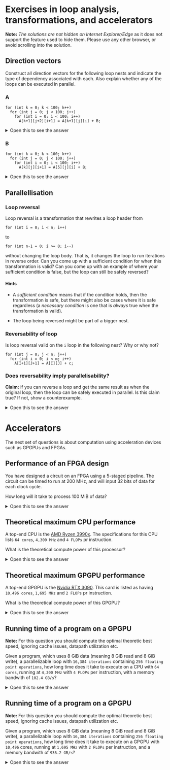 # Exercises in loop analysis, transformations, and accelerators

**Note:** _The solutions are not hidden on Internet Explorer/Edge_ as
it does not support the feature used to hide them. Please use any
other browser, or avoid scrolling into the solution.

## Direction vectors

Construct all direction vectors for the following loop nests and
indicate the type of dependency associated with each.  Also explain
whether any of the loops can be executed in parallel.

### A

```
for (int k = 0; k < 100; k++)
  for (int j = 0; j < 100; j++)
    for (int i = 0; i < 100; i++)
      A[k+1][j+2][i+1] = A[k+1][j][i] + B;
```

<details>
  <summary>Open this to see the answer</summary>

The access to `A` has a RAW dependency with directions `[=, <, <]`

This implies the outer loop can be executed in parallel.

</details>

### B

```
for (int k = 0; k < 100; k++)
  for (int j = 0; j < 100; j++)
    for (int i = 0; i < 100; i++)
      A[k][j][i+1] = A[5][j][i] + B;
```

<details>
  <summary>Open this to see the answer</summary>

* The access to A has:

  * A RAW dependency with directions `[*, =, <]`.

  * A WAR dependency with directions `[*, =, <]`

This implies that the middle loop can be executed in parallel.

</details>

## Parallellisation

### Loop reversal

Loop reversal is a transformation that rewrites a loop header from

```
for (int i = 0; i < n; i++)
```

to

```
for (int n-1 = 0; i >= 0; i--)
```

without changing the loop body.  That is, it changes the loop to run
iterations in reverse order.  Can you come up with a sufficient
condition for when this transformation is valid?  Can you come up with
an example of where your sufficient condition is false, but the loop
can still be safely reversed?

#### Hints

* A *sufficient condition* means that if the condition holds, then the
  transformation is safe, but there might also be cases where it is
  safe regardless (a *necessary condition* is one that is *always*
  true when the transformation is valid).

* The loop being reversed might be part of a bigger nest.

### Reversability of loop

Is loop reversal valid on the `i` loop in the following nest? Why or
why not?

```
for (int j = 0; j < n; j++)
  for (int i = 0; i < m; i++)
    A[I+1][J+1] = A[I][J] + c;
```

### Does reversability imply parallelisability?

**Claim:** if you can reverse a loop and get the same result as when
the original loop, then the loop can be safely executed in parallel.
Is this claim true?  If not, show a counterexample.

<details>
  <summary>Open this to see the answer</summary>

The claim is **false**, because the different loop iterations might
write to a shared local variable.

```
float x;
for (int i = 0; i < n; i++) {
  x = A[i];
  B[i] = x;
}
```

</details>


# Accelerators

The next set of questions is about computation using acceleration devices such as GPGPUs and FPGAs.

## Performance of an FPGA design

You have designed a circuit on an FPGA using a 5-staged pipeline. The circuit can be timed to run at 200 MHz, and will input 32 bits of data for each clock cycle.

How long will it take to process 100 MiB of data?

<details>
  <summary>Open this to see the answer</summary>

* A clock frequency of `200 MHz` is equvalent to `1000/200 = 5 ns` pr clock cycle
* With `100 MiB` as 32 bits we get `100*1,024*1,024 / 32 = 3,276,800` words.
* We can process one word per clock cycle so the bulk processing time is `3,276,800 * 5 ns = 16,384,000 ns`.
* Due to the pipeline, we will not see any output for the first 5 cycles, so we get an additional delay of `5 * 5 ns = 25 ns`
* The total time is then `16,384,000 + 25 = 16,384,025 ns`, or appx. `16 ms`

</details>


## Theoretical maximum CPU performance

A top-end CPU is the [AMD Ryzen 3990x](https://www.amd.com/en/products/cpu/amd-ryzen-threadripper-3990x). The specifications for this CPU lists `64 cores`, `4,300 MHz` and `4 FLOPs` pr instruction.

What is the theoretical compute power of this processor?

<details>
  <summary>Open this to see the answer</summary>

```
64 * 4,300 * 4 = 1,100,800 MFLOP/s = 1,100 GFLOP/s
```

</details>

## Theoretical maximum GPGPU performance

A top-end GPGPU is the [Nvidia RTX 3090](https://www.nvidia.com/en-us/geforce/graphics-cards/30-series/rtx-3090/). This card is listed as having `10,496 cores`, `1,695 MHz` and `2 FLOPs` pr instruction.

What is the theoretical compute power of this GPGPU?

<details>
  
  <summary>Open this to see the answer</summary>

```
10,496 * 1,695 * 2 = 35,581,440 MFLOP/s = 35,581 GFLOP/s
```

</details>

## Running time of a program on a GPGPU

**Note:** For this question you should compute the optimal theoretic best speed, ignoring cache issues, datapath utilization etc.

Given a program, which uses 8 GiB data (meaning 8 GiB read and 8 GiB write), a parallelizable loop with `16,384 iterations` containing `256 floating point operations`, how long time does it take to execute on a CPU with `64 cores`, running at `4,300 MHz` with `4 FLOPs` per instruction, with a memory bandwith of `102.4 GB/s`?


<details>
  
  <summary>Open this to see the answer</summary>

* Memory access takes `8 / 102.4 = 0.0781 s`
* We split the iterations on the cores, so we have `ceil(16384 / 64) = ceil(256) = 256` iterations pr core.
* With 4 FLOPs pr cycle we need `256 / 4 = 64` cycles pr iteration
* One cycle takes `1000 / 4300 = 0.2326 ns`
* One iteration takes `64 * 0.2326 = 14.8864 ns`
* The computation takes `256 * 14.8864 = 3810.9184 ns`
* The program taes a total of `memory + compute + memory` giving `781,000 + 3.8110 us + 781,000 us = 1,562,003.811 us` or `1.562 s`

  
</details>

## Running time of a program on a GPGPU

**Note:** For this question you should compute the optimal theoretic best speed, ignoring cache issues, datapath utilization etc.

Given a program, which uses 8 GiB data (meaning 8 GiB read and 8 GiB write), a parallelizable loop with `16,384 iterations` containing `256 floating point operations`, how long time does it take to execute on a GPGPU with `10,496` cores, running at `1,695 MHz` with `2 FLOPs` per instruction, and a memory bandwith of `936.2 GB/s`?

<details>
  
  <summary>Open this to see the answer</summary>


* Memory access is `8 / 936.2 = 0.0086 s`
* Iterations pr core is `ceil(16384 / 10496) = ceil(1.5610) = 2` iterations
* With two FLOPs pr cycle, we get `256 / 2 = 128` cycles pr iteration
* One clock cycle is `1000 / 1,695 = 0.5899 ns`
* One iteration is `128 * 0.5899 = 75.5162 ns`
* Computation takes `2 * 75.5162 = 151.0324 ns`
* Total is then `memory + compute + memory`, giving `8,550 + 0.151 + 8,550 = 17,100.151 us` or appx. `0.0171 s`

</details>

